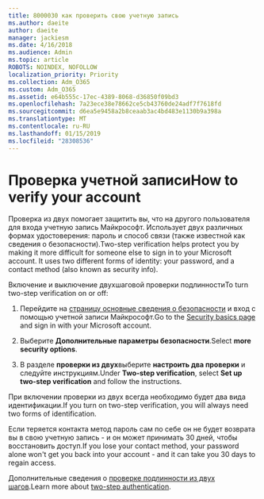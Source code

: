 ```yaml
---
title: 8000030 как проверить свою учетную запись
ms.author: daeite
author: daeite
manager: jackiesm
ms.date: 4/16/2018
ms.audience: Admin
ms.topic: article
ROBOTS: NOINDEX, NOFOLLOW
localization_priority: Priority
ms.collection: Adm_O365
ms.custom: Adm_O365
ms.assetid: e64b555c-17ec-4389-8068-d36850f09bd3
ms.openlocfilehash: 7a23ece38e78662ce5cb43760de24adf7f7618fd
ms.sourcegitcommit: d6ea5e9458a2b8ceaab3ac4bd483e1130b9a398a
ms.translationtype: MT
ms.contentlocale: ru-RU
ms.lasthandoff: 01/15/2019
ms.locfileid: "28308536"
---
```

# <a name="how-to-verify-your-account"></a><span data-ttu-id="aa0a8-102">Проверка учетной записи</span><span class="sxs-lookup"><span data-stu-id="aa0a8-102">How to verify your account</span></span>

<span data-ttu-id="aa0a8-p101">Проверка из двух помогает защитить вы, что на другого пользователя для входа учетную запись Майкрософт. Использует двух различных формах удостоверения: пароль и способ связи (также известной как сведения о безопасности).</span><span class="sxs-lookup"><span data-stu-id="aa0a8-p101">Two-step verification helps protect you by making it more difficult for someone else to sign in to your Microsoft account. It uses two different forms of identity: your password, and a contact method (also known as security info).</span></span> 
  
<span data-ttu-id="aa0a8-105">Включение и выключение двухшаговой проверки подлинности</span><span class="sxs-lookup"><span data-stu-id="aa0a8-105">To turn two-step verification on or off:</span></span>
  
1. <span data-ttu-id="aa0a8-106">Перейдите на [страницу основные сведения о безопасности](https://go.microsoft.com/fwlink/?linkid=842325) и вход с помощью учетной записи Майкрософт.</span><span class="sxs-lookup"><span data-stu-id="aa0a8-106">Go to the [Security basics page](https://go.microsoft.com/fwlink/?linkid=842325) and sign in with your Microsoft account.</span></span> 
    
2. <span data-ttu-id="aa0a8-107">Выберите **Дополнительные параметры безопасности**.</span><span class="sxs-lookup"><span data-stu-id="aa0a8-107">Select **more security options**.</span></span> 
    
3. <span data-ttu-id="aa0a8-108">В разделе **проверки из двух**выберите **настроить два проверки** и следуйте инструкциям.</span><span class="sxs-lookup"><span data-stu-id="aa0a8-108">Under **Two-step verification**, select **Set up two-step verification** and follow the instructions.</span></span> 
    
<span data-ttu-id="aa0a8-109">При включении проверки из двух всегда необходимо будет два вида идентификации.</span><span class="sxs-lookup"><span data-stu-id="aa0a8-109">If you turn on two-step verification, you will always need two forms of identification.</span></span>
  
<span data-ttu-id="aa0a8-110">Если теряется контакта метод пароль сам по себе он не будет возврата вы в свою учетную запись - и он может принимать 30 дней, чтобы восстановить доступ.</span><span class="sxs-lookup"><span data-stu-id="aa0a8-110">If you lose your contact method, your password alone won't get you back into your account - and it can take you 30 days to regain access.</span></span> 
  
<span data-ttu-id="aa0a8-111">Дополнительные сведения о [проверке подлинности из двух шагов](https://go.microsoft.com/fwlink/?linkid=872270).</span><span class="sxs-lookup"><span data-stu-id="aa0a8-111">Learn more about [two-step authentication](https://go.microsoft.com/fwlink/?linkid=872270).</span></span>
  

